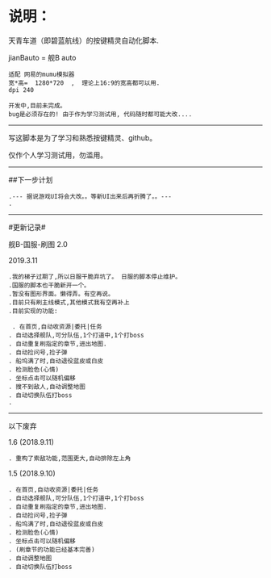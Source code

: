 # 说明： 

天青车道（即碧蓝航线）的按键精灵自动化脚本.

jianBauto = 舰B auto

    适配 网易的mumu模拟器 
    宽*高=  1280*720  ,  理论上16:9的宽高都可以用.
    dpi 240

    开发中,目前未完成。
    bug是必须存在的! 由于作为学习测试用, 代码随时都可能大改....

------------------

写这脚本是为了学习和熟悉按键精灵、github。

仅作个人学习测试用，勿滥用。

---------------------


##下一步计划
    
    .--- 据说游戏UI将会大改。。等新UI出来后再折腾了。。---
    . 
    
----
#更新记录#


舰B-国服-刷图 2.0 

2019.3.11 

    .我的梯子过期了,所以日服干脆弃坑了。 日服的脚本停止维护。
    .国服的脚本也干脆新开一个。
    .暂没有图形界面。懒得弄。有空再说。
    .目前只有刷主线模式,其他模式我有空再补上
    .目前实现的功能:
    
     . 在首页,自动收资源|委托|任务
    . 自动选择舰队,可分队伍,1个打道中,1个打boss
    . 自动重复刷指定的章节,进出地图.
    . 自动捡问号,捡子弹
    . 船坞满了时,自动退役蓝皮或白皮
    . 检测脸色(心情)
    . 坐标点击可以随机偏移
    . 搜不到敌人,自动调整地图
    . 自动切换队伍打boss
    .


------------------------
以下废弃

1.6 (2018.9.11)

    . 重构了索敌功能,范围更大,自动排除左上角

1.5 (2018.9.10)

    . 在首页,自动收资源|委托|任务
    . 自动选择舰队,可分队伍,1个打道中,1个打boss
    . 自动重复刷指定的章节,进出地图.
    . 自动捡问号,捡子弹
    . 船坞满了时,自动退役蓝皮或白皮
    . 检测脸色(心情)
    . 坐标点击可以随机偏移
    . (刷章节的功能已经基本完善)
    . 自动调整地图
    . 自动切换队伍打boss






